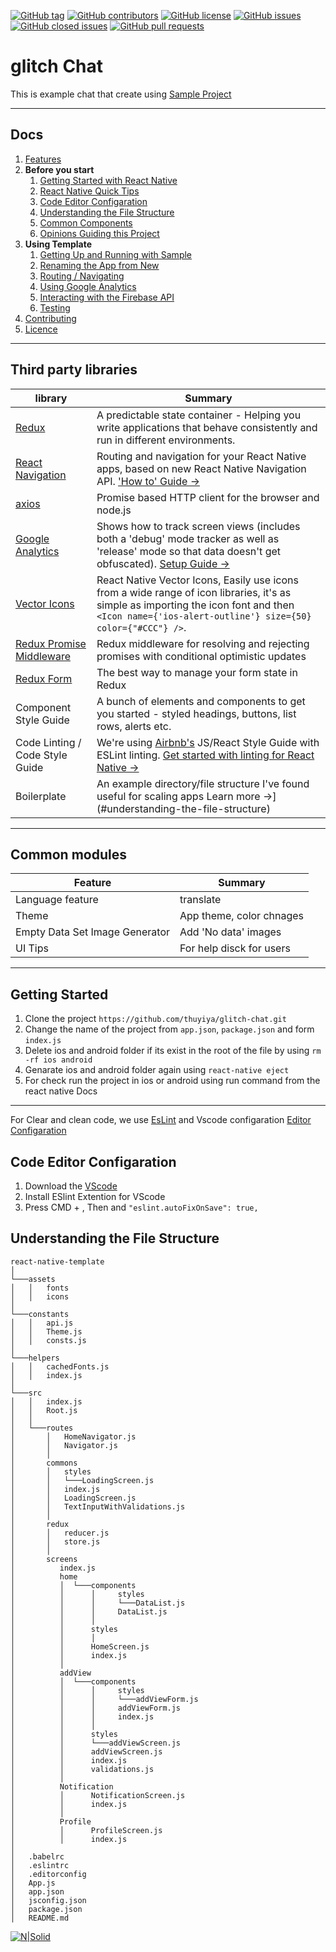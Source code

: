 [![GitHub tag](https://img.shields.io/github/tag/thuyiya/glitch-chat.svg?style=flat-square)](https://github.com/thuyiya/glitch-chat/tags)
[![GitHub contributors](https://img.shields.io/github/contributors/thuyiya/glitch-chat.svg?style=flat-square)](https://github.com/thuyiya/glitch-chat/contributors)
[![GitHub license](https://img.shields.io/badge/license-MIT-blue.svg?style=flat-square)](https://raw.githubusercontent.com/thuyiya/glitch-chat/master/LICENSE)
[![GitHub issues](https://img.shields.io/github/issues/thuyiya/glitch-chat.svg?style=flat-square)](https://github.com/thuyiya/glitch-chat/issues)
[![GitHub closed issues](https://img.shields.io/github/issues-closed/thuyiya/glitch-chat.svg?style=flat-square)](https://github.com/thuyiya/glitch-chat/issues-closed)
[![GitHub pull requests](https://img.shields.io/github/issues-pr/thuyiya/glitch-chat.svg?style=flat-square)](https://github.com/thuyiya/glitch-chat/issues-pr)

# glitch Chat

This is example chat that create using [Sample Project](https://github.com/thuyiya/react-native-boilerplate)

---

## Docs

1. [Features](#third-party-libraries)
1. **Before you start**
   1. [Getting Started with React Native](/docs/react-native.md)
   1. [React Native Quick Tips](/docs/quick-tips.md)
   1. [Code Editor Configaration](#code-editor-configaration)
   1. [Understanding the File Structure](#understanding-the-file-structure)
   1. [Common Components](#common-modules)
   1. [Opinions Guiding this Project](/docs/instruction.md)
1. **Using Template**
   1. [Getting Up and Running with Sample](#getting-started)
   1. [Renaming the App from New](/docs/renaming.md)
   1. [Routing / Navigating](https://reactnavigation.org)
   1. [Using Google Analytics](/docs/google-analytics.md)
   1. [Interacting with the Firebase API](https://firebase.google.com/docs/database/web/start)
   1. [Testing](/docs/testing.md)
1. [Contributing](/docs/poweredBy.png)
1. [Licence](LICENSE)

---

## Third party libraries

| library | Summary |
| --- | --- |
| [Redux](https://github.com/reactjs/react-redux) | A predictable state container - Helping you write applications that behave consistently and run in different environments. |
| [React Navigation](https://reactnavigation.org) | Routing and navigation for your React Native apps, based on new React Native Navigation API. ['How to' Guide &rarr;](https://reactnavigation.org/docs/getting-started.html)|
| [axios](https://github.com/mzabriskie/axios) | Promise based HTTP client for the browser and node.js | 
| [Google Analytics](https://github.com/idehub/react-native-google-analytics-bridge) | Shows how to track screen views (includes both a 'debug' mode tracker as well as 'release' mode so that data doesn't get obfuscated). [Setup Guide &rarr;](/docs/google-analytics.md) |
| [Vector Icons](https://github.com/oblador/react-native-vector-icons) | React Native Vector Icons, Easily use icons from a wide range of icon libraries, it's as simple as importing the icon font and then `<Icon name={'ios-alert-outline'} size={50} color={"#CCC"} />`. |
| [Redux Promise Middleware](https://github.com/pburtchaell/redux-promise-middleware) | Redux middleware for resolving and rejecting promises with conditional optimistic updates |
| [Redux Form](http://redux-form.com/6.8.0/) | The best way to manage your form state in Redux | 
| Component Style Guide | A bunch of elements and components to get you started - styled headings, buttons, list rows, alerts etc. |
| Code Linting / Code Style Guide | We're using [Airbnb's](https://github.com/airbnb/javascript) JS/React Style Guide with ESLint linting. [Get started with linting for React Native &rarr;](https://medium.com/pvtl/linting-for-react-native-bdbb586ff694) |
| Boilerplate | An example directory/file structure I've found useful for scaling apps Learn more &rarr;](#understanding-the-file-structure) |

---

## Common modules

| Feature | Summary |
| --- | --- |
| Language feature | translate |
| Theme | App theme, color chnages |
| Empty Data Set Image Generator | Add 'No data' images |
| UI Tips  | For help disck for users |

---

## Getting Started

1. Clone the project `https://github.com/thuyiya/glitch-chat.git`
2. Change the name of the project from `app.json`, `package.json` and form `index.js`
3. Delete ios and android folder if its exist in the root of the file by using `rm -rf ios android`
4. Genarate ios and android folder again using `react-native eject`
5. For check run the project in ios or android using run command from the react native Docs

---

For Clear and clean code, we use [EsLint](/project-template/.eslintrc) and Vscode configaration [Editor Configaration](/project-template/.editorconfig)

## Code Editor Configaration

1. Download the [VScode](https://code.visualstudio.com/)
2. Install ESlint Extention for VScode
3. Press CMD + , Then and `"eslint.autoFixOnSave": true,` 


## Understanding the File Structure

```
react-native-template 
│
└───assets
│   │   fonts
│   │   icons
│   
└───constants
│   │   api.js
│   │   Theme.js
│   │   consts.js
│   
└───helpers
│   │   cachedFonts.js
│   │   index.js
│   
└───src
│   │   index.js
│   │   Root.js
│   │ 
│   └───routes
│       │   HomeNavigator.js
│       │   Navigator.js
│       │  
│       commons
│       │   styles
│       │   └───LoadingScreen.js
│       │   index.js
│       │   LoadingScreen.js
│       │   TextInputWithValidations.js
│       │ 
│       redux
│       │   reducer.js
│       │   store.js
│       │ 
│       screens
│          index.js
│          home
│          │  └───components
│          │      │     styles
│          │      │     └───DataList.js
│          │      │     DataList.js
│          │      │
│          │      styles
│          │      │
│          │      HomeScreen.js
│          │      index.js
│          │      
│          addView
│          │  └───components
│          │      │     styles
│          │      │     └───addViewForm.js
│          │      │     addViewForm.js
│          │      │     index.js
│          │      │
│          │      styles
│          │      └───addViewScreen.js
│          │      addViewScreen.js
│          │      index.js
│          │      validations.js
│          │ 
│          Notification
│          │      NotificationScreen.js
│          │      index.js
│          │ 
│          Profile
│          │      ProfileScreen.js
│          │      index.js
│ 
│   .babelrc
│   .eslintrc
│   .editorconfig
│   App.js
│   app.json
│   jsconfig.json
│   package.json
│   README.md   

```
[![N|Solid](https://cldup.com/QHVAB_xBFk.png)](https://cldup.com/QHVAB_xBFk.png  "Powerd by B|Thuyiya")
